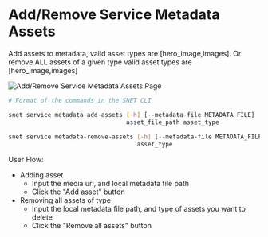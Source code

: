 # Add/Remove Service Metadata Assets

Add assets to metadata, valid asset types are \[hero\_image,images]. Or remove ALL assets of a given type valid asset types are \[hero\_image,images]

![Add/Remove Service Metadata Assets Page](/assets/images/products/AIMarketplace/TUI/ManageServiceAssetsPage.webp)

```bash
# Format of the commands in the SNET CLI

snet service metadata-add-assets [-h] [--metadata-file METADATA_FILE]
                                 asset_file_path asset_type
                                 
snet service metadata-remove-assets [-h] [--metadata-file METADATA_FILE]
                                    asset_type
```

User Flow:

* Adding asset
  * Input the media url, and local metadata file path
  * Click the "Add asset" button
* Removing all assets of type
  * Input the local metadata file path, and type of assets you want to delete
  * Click the "Remove all assets" button
